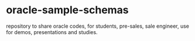 # oracle-sample-schemas
repository to share oracle codes, for students, pre-sales, sale engineer, use for demos, presentations and studies.
